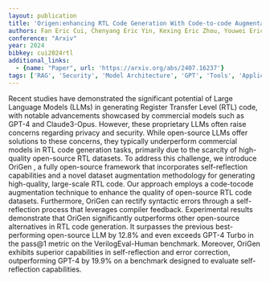 ```yaml
---
layout: publication
title: 'Origen:enhancing RTL Code Generation With Code-to-code Augmentation And Self-reflection'
authors: Fan Eric Cui, Chenyang Eric Yin, Kexing Eric Zhou, Youwei Eric Xiao, Guangyu Eric Sun, Qiang Eric Xu, Qipeng Eric Guo, Demin Eric Song, Dahua Eric Lin, Xingcheng Eric Zhang, Eric Yun, Liang
conference: "Arxiv"
year: 2024
bibkey: cui2024rtl
additional_links:
  - {name: "Paper", url: 'https://arxiv.org/abs/2407.16237'}
tags: ['RAG', 'Security', 'Model Architecture', 'GPT', 'Tools', 'Applications']
---
```

Recent studies have demonstrated the significant potential of Large Language
Models (LLMs) in generating Register Transfer Level (RTL) code, with notable
advancements showcased by commercial models such as GPT-4 and Claude3-Opus.
However, these proprietary LLMs often raise concerns regarding privacy and
security. While open-source LLMs offer solutions to these concerns, they
typically underperform commercial models in RTL code generation tasks,
primarily due to the scarcity of high-quality open-source RTL datasets. To
address this challenge, we introduce OriGen , a fully open-source framework
that incorporates self-reflection capabilities and a novel dataset augmentation
methodology for generating high-quality, large-scale RTL code. Our approach
employs a code-tocode augmentation technique to enhance the quality of
open-source RTL code datasets. Furthermore, OriGen can rectify syntactic errors
through a self-reflection process that leverages compiler feedback.
Experimental results demonstrate that OriGen significantly outperforms other
open-source alternatives in RTL code generation. It surpasses the previous
best-performing open-source LLM by 12.8% and even exceeds GPT-4 Turbo in the
pass@1 metric on the VerilogEval-Human benchmark. Moreover, OriGen exhibits
superior capabilities in self-reflection and error correction, outperforming
GPT-4 by 19.9% on a benchmark designed to evaluate self-reflection
capabilities.
